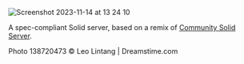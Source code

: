 ![Screenshot 2023-11-14 at 13 24 10](https://github.com/solid-contrib/pivot/assets/408412/5912f17c-1524-4667-9fa1-6f043697769a)

A spec-compliant Solid server, based on a remix of [Community Solid Server](https://github.com/CommunitySolidServer/CommunitySolidServer).


Photo 138720473 © Leo Lintang | Dreamstime.com
